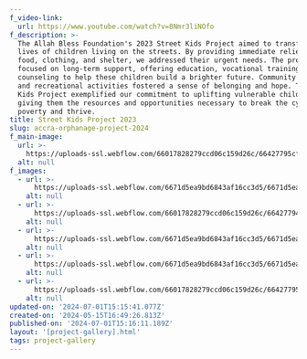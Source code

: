 ```yaml
---
f_video-link:
  url: https://www.youtube.com/watch?v=8Nmr3liNOfo
f_description: >-
  The Allah Bless Foundation's 2023 Street Kids Project aimed to transform the
  lives of children living on the streets. By providing immediate relief through
  food, clothing, and shelter, we addressed their urgent needs. The project also
  focused on long-term support, offering education, vocational training, and
  counseling to help these children build a brighter future. Community outreach
  and recreational activities fostered a sense of belonging and hope. The Street
  Kids Project exemplified our commitment to uplifting vulnerable children,
  giving them the resources and opportunities necessary to break the cycle of
  poverty and thrive.
title: Street Kids Project 2023
slug: accra-orphanage-project-2024
f_main-image:
  url: >-
    https://uploads-ssl.webflow.com/66017828279ccd06c159d26c/66427795cf60d19c72b19306_pexels-lagosfoodbank-9968380.jpg
  alt: null
f_images:
  - url: >-
      https://uploads-ssl.webflow.com/6671d5ea9bd6843af16cc3d5/6671d5ea9bd6843af16cc42a_pexels-lagosfoodbank-9090746.jpg
    alt: null
  - url: >-
      https://uploads-ssl.webflow.com/66017828279ccd06c159d26c/66427794b6bb82ba236c4dc8_pexels-lagosfoodbank-8054617.jpg
    alt: null
  - url: >-
      https://uploads-ssl.webflow.com/6671d5ea9bd6843af16cc3d5/6671d5ea9bd6843af16cc40a_pexels-lagosfoodbank-9090745.jpg
    alt: null
  - url: >-
      https://uploads-ssl.webflow.com/6671d5ea9bd6843af16cc3d5/6671d5ea9bd6843af16cc3e2_pexels-shelaghmurphy-2883380.jpg
    alt: null
  - url: >-
      https://uploads-ssl.webflow.com/66017828279ccd06c159d26c/66427795cf60d19c72b19306_pexels-lagosfoodbank-9968380.jpg
    alt: null
updated-on: '2024-07-01T15:15:41.077Z'
created-on: '2024-05-15T16:49:26.813Z'
published-on: '2024-07-01T15:16:11.189Z'
layout: '[project-gallery].html'
tags: project-gallery
---
```



